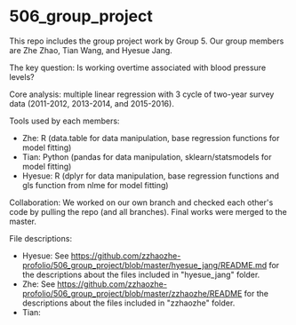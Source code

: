 # 506_group_project

This repo includes the group project work by Group 5. Our group members are Zhe Zhao, Tian Wang, and Hyesue Jang.


The key question: Is working overtime associated with blood pressure levels?


Core analysis: multiple linear regression with 3 cycle of two-year survey data (2011-2012, 2013-2014, and 2015-2016).


Tools used by each members:
- Zhe: R (data.table for data manipulation, base regression functions for model fitting)
- Tian: Python (pandas for data manipulation, sklearn/statsmodels for model fitting)
- Hyesue: R (dplyr for data manipulation, base regression functions and gls function from nlme for model fitting)


Collaboration: We worked on our own branch and checked each other's code by pulling the repo (and all branches). 
Final works were merged to the master.

File descriptions:
- Hyesue: See https://github.com/zzhaozhe-profolio/506_group_project/blob/master/hyesue_jang/README.md for the descriptions about the files included in "hyesue_jang" folder.
- Zhe: See https://github.com/zzhaozhe-profolio/506_group_project/blob/master/zzhaozhe/README for the descriptions about the files included in "zzhaozhe" folder.
- Tian:
